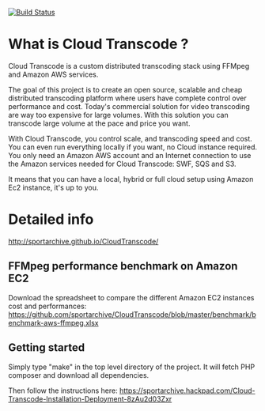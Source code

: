 [![Build Status](https://travis-ci.org/Ceache/CloudTranscode.svg?branch=master)](https://travis-ci.org/Ceache/CloudTranscode)

# What is Cloud Transcode ?
Cloud Transcode is a custom distributed transcoding stack using FFMpeg and
Amazon AWS services.

The goal of this project is to create an open source, scalable and cheap
distributed transcoding platform where users have complete control over
performance and cost. Today's commercial solution for video transcoding are way
too expensive for large volumes. With this solution you can transcode large
volume at the pace and price you want. 

With Cloud Transcode, you control scale, and transcoding speed and cost. You
can even run everything locally if you want, no Cloud instance required. You
only need an Amazon AWS account and an Internet connection to use the Amazon
services needed for Cloud Transcode: SWF, SQS and S3. 

It means that you can have a local, hybrid or full cloud setup using Amazon Ec2
instance, it's up to you.

# Detailed info 
http://sportarchive.github.io/CloudTranscode/

## FFMpeg performance benchmark on Amazon EC2

Download the spreadsheet to compare the different Amazon EC2 instances cost and performances:
https://github.com/sportarchive/CloudTranscode/blob/master/benchmark/benchmark-aws-ffmpeg.xlsx

## Getting started

Simply type "make" in the top level directory of the project. It will fetch PHP
composer and download all dependencies.

Then follow the instructions here: https://sportarchive.hackpad.com/Cloud-Transcode-Installation-Deployment-8zAu2d03Zxr
